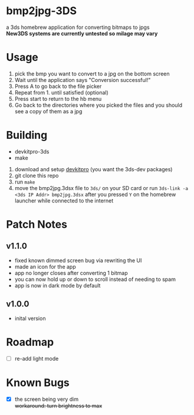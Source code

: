 # bmp2jpg-3DS
a 3ds homebrew application for converting bitmaps to jpgs  
**New3DS systems are currently untested so milage may vary**

# Usage
1. pick the bmp you want to convert to a jpg on the bottom screen
2. Wait until the application says "Conversion successful!"
3. Press A to go back to the file picker
4. Repeat from 1. until satisfied (optional)
5. Press start to return to the hb menu
6. Go back to the directories where you picked the files and you should see a copy of them as a jpg

# Building
- devkitpro-3ds
- make

1. download and setup [devkitpro](https://devkitpro.org/wiki/Getting_Started) (you want the 3ds-dev packages)
2. git clone this repo
3. run `make`
4. move the bmp2jpg.3dsx file to `3ds/` on your SD card or run `3ds-link -a <3ds IP Addr> bmp2jpg.3dsx` after you pressed `Y` on the homebrew launcher while connected to the internet

# Patch Notes
## v1.1.0
- fixed known dimmed screen bug via rewriting the UI
- made an icon for the app
- app no longer closes after converting 1 bitmap
- you can now hold up or down to scroll instead of needing to spam
- app is now in dark mode by default

## v1.0.0
- inital version

# Roadmap
- [ ] re-add light mode

# Known Bugs
- [x] the screen being very dim  
    ~~workaround: turn brightness to max~~